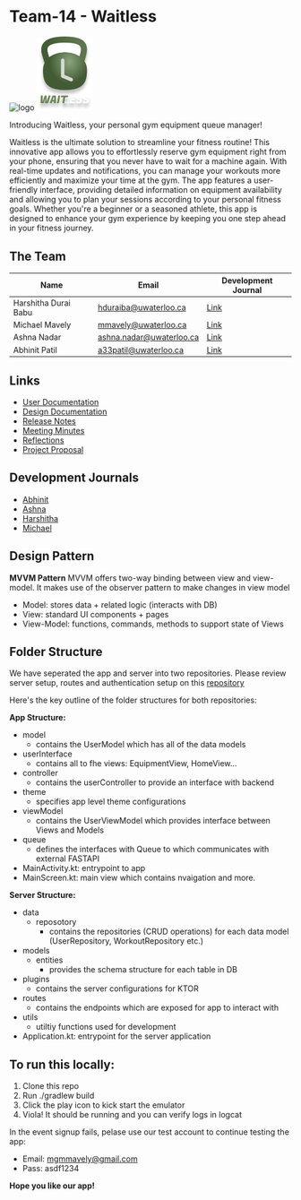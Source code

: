 # Team-14 - Waitless

<img src="app/src/main/res/drawable/app_video.gif" alt="logo" width="200">

<img src="app/src/main/res/drawable/splash_logo.png" alt="logo" width="100">

Introducing Waitless, your personal gym equipment queue manager!

Waitless is the ultimate solution to streamline your fitness routine! This innovative app allows you to effortlessly reserve gym equipment right from your phone, ensuring that you never have to wait for a machine again. With real-time updates and notifications, you can manage your workouts more efficiently and maximize your time at the gym. The app features a user-friendly interface, providing detailed information on equipment availability and allowing you to plan your sessions according to your personal fitness goals. Whether you're a beginner or a seasoned athlete, this app is designed to enhance your gym experience by keeping you one step ahead in your fitness journey.

## The Team

| Name | Email | Development Journal |
| -------- | ------ | --- |
|Harshitha Durai Babu|hduraiba@uwaterloo.ca|[Link](../../wikis/Development-Journal:-Harshitha)|
|Michael Mavely|mmavely@uwaterloo.ca|[Link](../../wikis/Development-Journal-:-Michael)|
|Ashna Nadar|ashna.nadar@uwaterloo.ca|[Link](../../wikis/Development-Journal:-Ashna)|
|Abhinit Patil|a33patil@uwaterloo.ca|[Link](../../wikis/Development-Journal:-Abhinit)|


## Links
- [User Documentation](../../wikis/User-Documentation)
- [Design Documentation](../../wikis/Design-Documents)
- [Release Notes](../../wikis/Release-Notes)
- [Meeting Minutes](../../wikis/Meeting-Minutes)
- [Reflections](../../wikis/Reflections)
- [Project Proposal](../../wikis/Project-Proposal)


## Development Journals
- [Abhinit](../../wikis/Development-Journal:-Abhinit)
- [Ashna](../../wikis/Development-Journal:-Ashna)
- [Harshitha](../../wikis/Development-Journal:-Harshitha)
- [Michael](../../wikis/Development-Journal:-Michael)

## Design Pattern

**MVVM Pattern**
MVVM offers two-way binding between view and view-model. It makes use of the  observer pattern to make changes in view model
- Model: stores data + related logic (interacts with DB)
- View: standard UI components + pages
- View-Model: functions, commands, methods to support state of Views

## Folder Structure

We have seperated the app and server into two repositories. Please review server setup, routes and authentication setup on this [repository](https://github.com/mgmavely/waitless-server)

Here's the key outline of the folder structures for both repositories:

**App Structure:**
- model
    - contains the UserModel which has all of the data models
- userInterface
    - contains all to fhe views: EquipmentView, HomeView...
- controller
    - contains the userController to provide an interface with backend
- theme
    - specifies app level theme configurations
- viewModel
    - contains the UserViewModel which provides interface between Views and Models
- queue
    - defines the interfaces with Queue to which communicates with external FASTAPI
- MainActivity.kt: entrypoint to app
- MainScreen.kt: main view which contains nvaigation and more.

**Server Structure:**
- data
    - reposotory
        - contains the repositories (CRUD operations) for each data model (UserRepository, WorkoutRepository etc.)
- models
    - entities
        - provides the schema structure for each table in DB
- plugins
    - contains the server configurations for KTOR
- routes
    - contains the endpoints which are exposed for app to interact with
- utils
    - utiltiy functions used for development
- Application.kt: entrypoint for the server application

## To run this locally:

1. Clone this repo
2. Run ./gradlew build
3. Click the play icon to kick start the emulator
4. Viola! It should be running and you can verify logs in logcat

In the event signup fails, pelase use our test account to continue testing the app:

- Email: mgmmavely@gmail.com
- Pass: asdf1234

**Hope you like our app!**